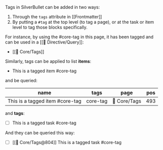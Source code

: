 Tags in SilverBullet can be added in two ways:

1. Through the `tags` attribute in [[Frontmatter]]
2. By putting a `#tag` at the top level (to tag a page), or at the task or item level to tag those blocks specifically.

For instance, by using the #core-tag in this page, it has been tagged and can be used in a [[🔌 Directive/Query]]:

<!-- #query page where tags = "core-tag" render [[template/page]] -->
* [[🔌 Core/Tags]]
<!-- /query -->

Similarly, tags can be applied to list **items**:

* This is a tagged item #core-tag

and be queried:

<!-- #query item where tags = "core-tag" -->
|name                           |tags    |page        |pos|
|-------------------------------|--------|------------|---|
|This is a tagged item #core-tag|core-tag|🔌 Core/Tags|493|
<!-- /query -->

and **tags**:

* [ ] This is a tagged task #core-tag

And they can be queried this way:

<!-- #query task where tags = "core-tag" render [[template/task]] -->
* [ ] [[🔌 Core/Tags@804]] This is a tagged task #core-tag
<!-- /query -->

